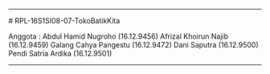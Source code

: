 <hr>
# RPL-16S1SI08-07-TokoBatikKita

Anggota : 
Abdul Hamid Nugroho   (16.12.9456)
Afrizal Khoirun Najib (16.12.9459)
Galang Cahya Pangestu (16.12.9472)
Dani Saputra          (16.12.9500)
Pendi Satria Ardika   (16.12.9501)

<hr>
